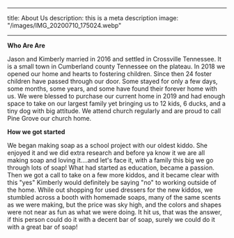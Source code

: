  
---
title: About Us
description: this is a meta description
image: "/images/IMG_20200710_175024.webp"

---
**Who Are Are**

Jason and Kimberly married in 2016 and settled in Crossville Tennessee.  It is a small town in Cumberland county Tennessee on the plateau.  In 2018 we opened our home and hearts to fostering children.  Since then 24 foster children have passed through our door.  Some stayed for only a few days, some months, some years, and some have found their forever home with us.  We were blessed to purchase our current home in 2019 and had enough space to take on our largest family yet bringing us to 12 kids, 6 ducks, and a tiny dog with big attitude.  We attend church regularly and are proud to call Pine Grove our church home.  

**How we got started**

We began making soap as a school project with our oldest kiddo.  She enjoyed it and we did extra research and before ya know it we are all making soap and loving it....and let's face it, with a family this big we go through lots of soap!  What had started as education, became a passion.  Then we got a call to take on a few more kiddos, and it became clear with this "yes" Kimberly would definitely be saying "no" to working outside of the home.  While out shopping for used dressers for the new kiddos, we stumbled across a booth with homemade soaps, many of the same scents as we were making, but the price was sky high, and the colors and shapes were not near as fun as what we were doing.  It hit us, that was the answer, if this person could do it with a decent bar of soap, surely we could do it with a great bar of soap!  
